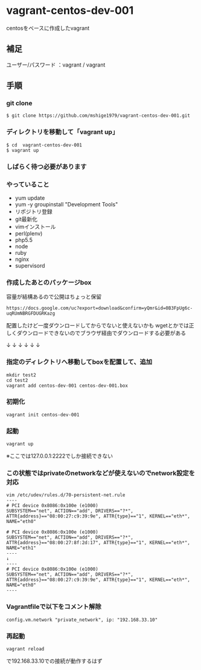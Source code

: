 vagrant-centos-dev-001
======================

centosをベースに作成したvagrant

## 補足
ユーザー/パスワード ：vagrant / vagrant


## 手順
### git clone
```
$ git clone https://github.com/mshige1979/vagrant-centos-dev-001.git
```

### ディレクトリを移動して「vagrant up」
```
$ cd  vagrant-centos-dev-001
$ vagrant up
```

### しばらく待つ必要があります

### やっていること
* yum update
* yum -y groupinstall "Development Tools"
* リポジトリ登録
* git最新化
* vimインストール
* perl(plenv)
* php5.5
* node
* ruby
* nginx
* supervisord

### 作成したあとのパッケージbox
容量が結構あるので公開はちょっと保留
```
https://docs.google.com/uc?export=download&confirm=yQmr&id=0B3FpUg6c-uqRUmNBRGFDUGRKazg
```
配置したけど一度ダウンロードしてからでないと使えないかも
wgetとかでは正しくダウンロードできないのでブラウザ経由でダウンロードする必要がある

↓
↓
↓
↓
↓
↓

### 指定のディレクトリへ移動してboxを配置して、追加
```
mkdir test2
cd test2
vagrant add centos-dev-001 centos-dev-001.box
```

### 初期化
```
vagrant init centos-dev-001
```

### 起動
```
vagrant up
```
※ここでは127.0.0.1:2222でしか接続できない

### この状態ではprivateのnetworkなどが使えないのでnetwork設定を対応
```
vim /etc/udev/rules.d/70-persistent-net.rule
----
# PCI device 0x8086:0x100e (e1000)
SUBSYSTEM=="net", ACTION=="add", DRIVERS=="?*", ATTR{address}=="08:00:27:c9:39:9e", ATTR{type}=="1", KERNEL=="eth*", NAME="eth0"

# PCI device 0x8086:0x100e (e1000)
SUBSYSTEM=="net", ACTION=="add", DRIVERS=="?*", ATTR{address}=="08:00:27:8f:2d:17", ATTR{type}=="1", KERNEL=="eth*", NAME="eth1"
----
↓
----
# PCI device 0x8086:0x100e (e1000)
SUBSYSTEM=="net", ACTION=="add", DRIVERS=="?*", ATTR{address}=="08:00:27:c9:39:9e", ATTR{type}=="1", KERNEL=="eth*", NAME="eth0"
----
```

### Vagrantfileで以下をコメント解除
```
config.vm.network "private_network", ip: "192.168.33.10"
```

### 再起動
```
vagrant reload
```
で192.168.33.10での接続が動作するはず




